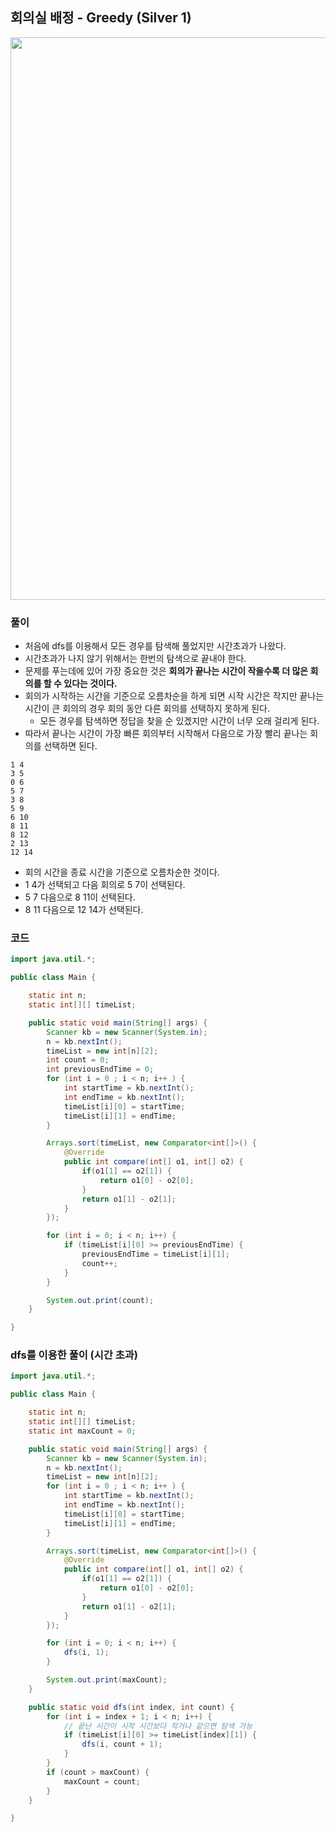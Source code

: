 ## 회의실 배정 - Greedy (Silver 1)

<img src="https://user-images.githubusercontent.com/35963403/171111942-0b847197-a066-4d4c-b31f-da4ce68d3a02.jpg" width="900">

### 풀이

- 처음에 dfs를 이용해서 모든 경우를 탐색해 풀었지만 시간초과가 나왔다.
- 시간초과가 나지 않기 위해서는 한번의 탐색으로 끝내야 한다.
- 문제를 푸는데에 있어 가장 중요한 것은 **회의가 끝나는 시간이 작을수록 더 많은 회의를 할 수 있다는 것이다.**
- 회의가 시작하는 시간을 기준으로 오름차순을 하게 되면 시작 시간은 작지만 끝나는 시간이 큰 회의의 경우 회의 동안 다른 회의를 선택하지 못하게 된다.
  - 모든 경우를 탐색하면 정답을 찾을 순 있겠지만 시간이 너무 오래 걸리게 된다.
- 따라서 끝나는 시간이 가장 빠른 회의부터 시작해서 다음으로 가장 빨리 끝나는 회의를 선택하면 된다.

```
1 4
3 5
0 6
5 7
3 8
5 9
6 10
8 11
8 12
2 13
12 14
```
- 회의 시간을 종료 시간을 기준으로 오름차순한 것이다.
- 1 4가 선택되고 다음 회의로 5 7이 선택된다.
- 5 7 다음으로 8 11이 선택된다.
- 8 11 다음으로 12 14가 선택된다.

### 코드

```java
import java.util.*;

public class Main {

    static int n;
    static int[][] timeList;

    public static void main(String[] args) {
        Scanner kb = new Scanner(System.in);
        n = kb.nextInt();
        timeList = new int[n][2];
        int count = 0;
        int previousEndTime = 0;
        for (int i = 0 ; i < n; i++ ) {
            int startTime = kb.nextInt();
            int endTime = kb.nextInt();
            timeList[i][0] = startTime;
            timeList[i][1] = endTime;
        }

        Arrays.sort(timeList, new Comparator<int[]>() {
            @Override
            public int compare(int[] o1, int[] o2) {
                if(o1[1] == o2[1]) {
                    return o1[0] - o2[0];
                }
                return o1[1] - o2[1];
            }
        });

        for (int i = 0; i < n; i++) {
            if (timeList[i][0] >= previousEndTime) {
                previousEndTime = timeList[i][1];
                count++;
            }
        }

        System.out.print(count);
    }

}
```

### dfs를 이용한 풀이 (시간 초과)

```java
import java.util.*;

public class Main {

    static int n;
    static int[][] timeList;
    static int maxCount = 0;

    public static void main(String[] args) {
        Scanner kb = new Scanner(System.in);
        n = kb.nextInt();
        timeList = new int[n][2];
        for (int i = 0 ; i < n; i++ ) {
            int startTime = kb.nextInt();
            int endTime = kb.nextInt();
            timeList[i][0] = startTime;
            timeList[i][1] = endTime;
        }

        Arrays.sort(timeList, new Comparator<int[]>() {
            @Override
            public int compare(int[] o1, int[] o2) {
                if(o1[1] == o2[1]) {
                    return o1[0] - o2[0];
                }
                return o1[1] - o2[1];
            }
        });

        for (int i = 0; i < n; i++) {
            dfs(i, 1);
        }

        System.out.print(maxCount);
    }

    public static void dfs(int index, int count) {
        for (int i = index + 1; i < n; i++) {
            // 끝난 시간이 시작 시간보다 작거나 같으면 탐색 가능
            if (timeList[i][0] >= timeList[index][1]) {
                dfs(i, count + 1);
            }
        }
        if (count > maxCount) {
            maxCount = count;
        }
    }

}
```